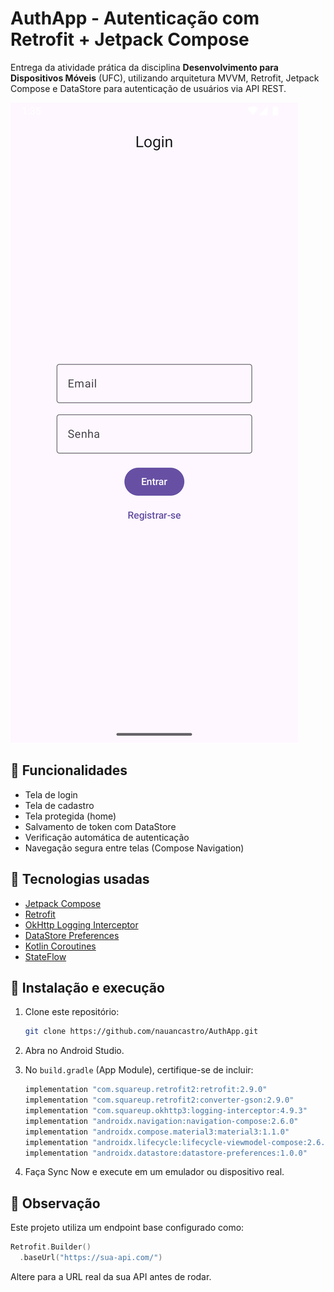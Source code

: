 # AuthApp - Autenticação com Retrofit + Jetpack Compose

Entrega da atividade prática da disciplina **Desenvolvimento para Dispositivos Móveis** (UFC), utilizando arquitetura MVVM, Retrofit, Jetpack Compose e DataStore para autenticação de usuários via API REST.

![Screenshot do app](print.png)

## 📱 Funcionalidades

- Tela de login
- Tela de cadastro
- Tela protegida (home)
- Salvamento de token com DataStore
- Verificação automática de autenticação
- Navegação segura entre telas (Compose Navigation)

## 🧰 Tecnologias usadas

- [Jetpack Compose](https://developer.android.com/jetpack/compose)
- [Retrofit](https://square.github.io/retrofit/)
- [OkHttp Logging Interceptor](https://square.github.io/okhttp/)
- [DataStore Preferences](https://developer.android.com/topic/libraries/architecture/datastore)
- [Kotlin Coroutines](https://kotlinlang.org/docs/coroutines-overview.html)
- [StateFlow](https://developer.android.com/kotlin/flow/stateflow-and-sharedflow)

## 🔧 Instalação e execução

1. Clone este repositório:
   ```bash
   git clone https://github.com/nauancastro/AuthApp.git
   ```

2. Abra no Android Studio.

3. No `build.gradle` (App Module), certifique-se de incluir:

   ```groovy
   implementation "com.squareup.retrofit2:retrofit:2.9.0"
   implementation "com.squareup.retrofit2:converter-gson:2.9.0"
   implementation "com.squareup.okhttp3:logging-interceptor:4.9.3"
   implementation "androidx.navigation:navigation-compose:2.6.0"
   implementation "androidx.compose.material3:material3:1.1.0"
   implementation "androidx.lifecycle:lifecycle-viewmodel-compose:2.6.1"
   implementation "androidx.datastore:datastore-preferences:1.0.0"
   ```

4. Faça Sync Now e execute em um emulador ou dispositivo real.

## 🧪 Observação

Este projeto utiliza um endpoint base configurado como:

```kotlin
Retrofit.Builder()
  .baseUrl("https://sua-api.com/")
```

Altere para a URL real da sua API antes de rodar.
